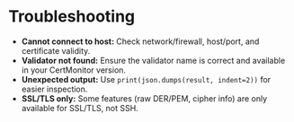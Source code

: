 # Troubleshooting

- **Cannot connect to host:** Check network/firewall, host/port, and certificate validity.
- **Validator not found:** Ensure the validator name is correct and available in your CertMonitor version.
- **Unexpected output:** Use `print(json.dumps(result, indent=2))` for easier inspection.
- **SSL/TLS only:** Some features (raw DER/PEM, cipher info) are only available for SSL/TLS, not SSH.
